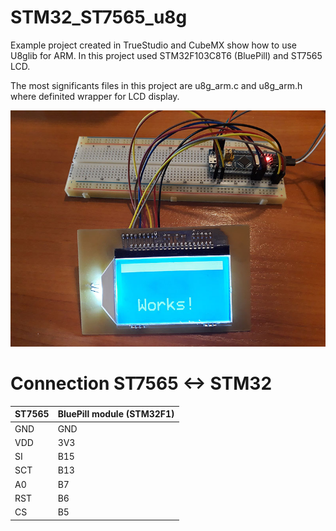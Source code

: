 # STM32_ST7565_u8g
Example project created in TrueStudio and CubeMX show how to use U8glib for ARM. In this project used STM32F103C8T6 (BluePill) and ST7565 LCD.

The most significants files in this project are u8g_arm.c and u8g_arm.h where definited wrapper for LCD display.

![Image of Yaktocat](https://github.com/Kefirr/STM32_ST7565_u8g/blob/master/stm32-st7565-u8g.jpg)

# Connection ST7565 <-> STM32

ST7565 | BluePill module (STM32F1)
------------ | -------------
GND   |    GND 
VDD   |    3V3
SI    |    B15
SCT   |    B13
A0    |    B7
RST   |    B6
CS    |    B5

